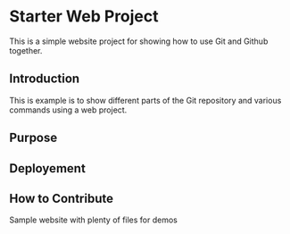 # Starter Web Project

This is a simple website project for showing how to use Git and Github together.

## Introduction

This is example is to show different parts of the Git repository and various commands
using a web project.

## Purpose

## Deployement 

## How to Contribute

Sample website with plenty of files for demos